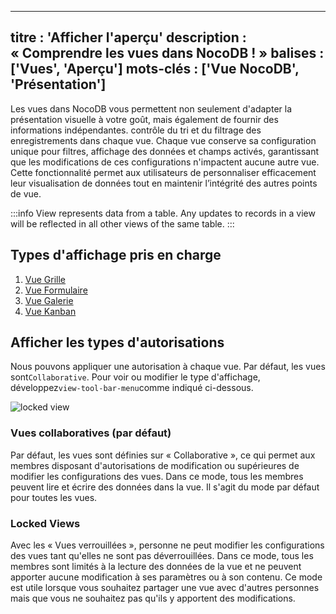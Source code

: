 ***

titre : 'Afficher l'aperçu'
description : « Comprendre les vues dans NocoDB ! »
balises : \['Vues', 'Aperçu']
mots-clés : \['Vue NocoDB', 'Présentation']
-------------------------------------------

Les vues dans NocoDB vous permettent non seulement d'adapter la présentation visuelle à votre goût, mais également de fournir des informations indépendantes.
contrôle du tri et du filtrage des enregistrements dans chaque vue. Chaque vue conserve sa configuration unique pour
filtres, affichage des données et champs activés, garantissant que les modifications de ces configurations n'impactent aucune autre vue.
Cette fonctionnalité permet aux utilisateurs de personnaliser efficacement leur visualisation de données tout en
maintenir l’intégrité des autres points de vue.

:::info
View represents data from a table. Any updates to records in a view will be reflected in all other views of the same table.
:::

## Types d'affichage pris en charge

1. [Vue Grille](view-types/grid)
2. [Vue Formulaire](view-types/form)
3. [Vue Galerie](view-types/gallery)
4. [Vue Kanban](view-types/kanban)

## Afficher les types d'autorisations

Nous pouvons appliquer une autorisation à chaque vue. Par défaut, les vues sont`Collaborative`. Pour voir ou modifier le type d'affichage, développez`view-tool-bar-menu`comme indiqué ci-dessous.

![locked view](/img/v2/views/locked-view.png)

### Vues collaboratives (par défaut)

Par défaut, les vues sont définies sur « Collaborative », ce qui permet aux membres disposant d'autorisations de modification ou supérieures de modifier les configurations des vues. Dans ce mode, tous les membres peuvent lire et écrire des données dans la vue. Il s'agit du mode par défaut pour toutes les vues.

### Locked Views

Avec les « Vues verrouillées », personne ne peut modifier les configurations des vues tant qu'elles ne sont pas déverrouillées. Dans ce mode, tous les membres sont limités à la lecture des données de la vue et ne peuvent apporter aucune modification à ses paramètres ou à son contenu. Ce mode est utile lorsque vous souhaitez partager une vue avec d'autres personnes mais que vous ne souhaitez pas qu'ils y apportent des modifications.
